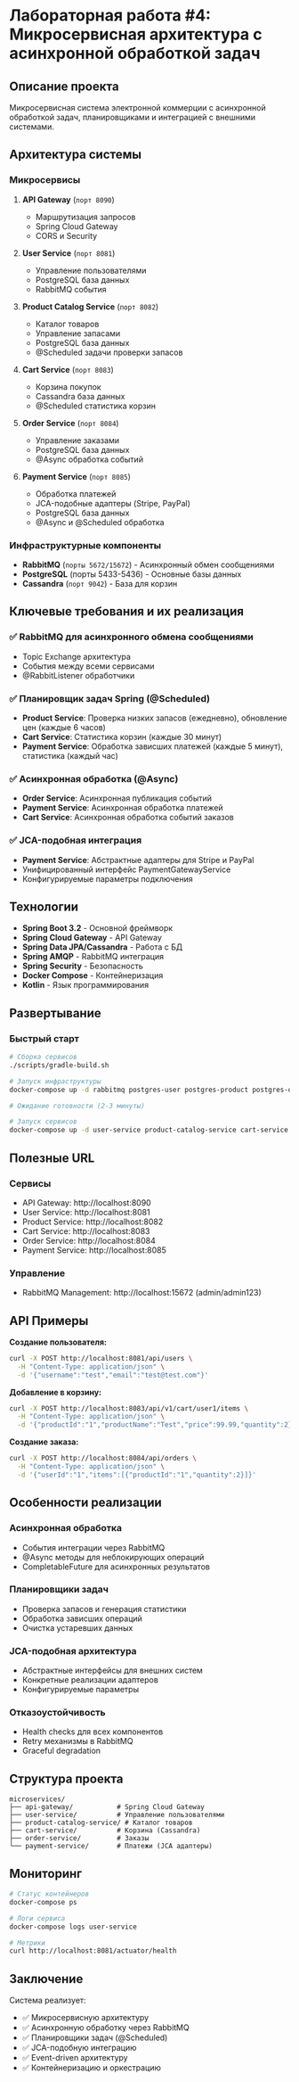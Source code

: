 # Лабораторная работа #4: Микросервисная архитектура с асинхронной обработкой задач

## Описание проекта

Микросервисная система электронной коммерции с асинхронной обработкой задач, планировщиками и интеграцией с внешними системами.

## Архитектура системы

### Микросервисы

1. **API Gateway** (`порт 8090`)
   - Маршрутизация запросов
   - Spring Cloud Gateway
   - CORS и Security

2. **User Service** (`порт 8081`)
   - Управление пользователями
   - PostgreSQL база данных
   - RabbitMQ события

3. **Product Catalog Service** (`порт 8082`)
   - Каталог товаров
   - Управление запасами
   - PostgreSQL база данных
   - @Scheduled задачи проверки запасов

4. **Cart Service** (`порт 8083`)
   - Корзина покупок
   - Cassandra база данных
   - @Scheduled статистика корзин

5. **Order Service** (`порт 8084`)
   - Управление заказами
   - PostgreSQL база данных
   - @Async обработка событий

6. **Payment Service** (`порт 8085`)
   - Обработка платежей
   - JCA-подобные адаптеры (Stripe, PayPal)
   - PostgreSQL база данных
   - @Async и @Scheduled обработка

### Инфраструктурные компоненты

- **RabbitMQ** (`порты 5672/15672`) - Асинхронный обмен сообщениями
- **PostgreSQL** (порты 5433-5436) - Основные базы данных
- **Cassandra** (`порт 9042`) - База для корзин

## Ключевые требования и их реализация

### ✅ RabbitMQ для асинхронного обмена сообщениями
- Topic Exchange архитектура
- События между всеми сервисами
- @RabbitListener обработчики

### ✅ Планировщик задач Spring (@Scheduled)
- **Product Service**: Проверка низких запасов (ежедневно), обновление цен (каждые 6 часов)
- **Cart Service**: Статистика корзин (каждые 30 минут)
- **Payment Service**: Обработка зависших платежей (каждые 5 минут), статистика (каждый час)

### ✅ Асинхронная обработка (@Async)
- **Order Service**: Асинхронная публикация событий
- **Payment Service**: Асинхронная обработка платежей
- **Cart Service**: Асинхронная обработка событий заказов

### ✅ JCA-подобная интеграция
- **Payment Service**: Абстрактные адаптеры для Stripe и PayPal
- Унифицированный интерфейс PaymentGatewayService
- Конфигурируемые параметры подключения

## Технологии

- **Spring Boot 3.2** - Основной фреймворк
- **Spring Cloud Gateway** - API Gateway
- **Spring Data JPA/Cassandra** - Работа с БД
- **Spring AMQP** - RabbitMQ интеграция
- **Spring Security** - Безопасность
- **Docker Compose** - Контейнеризация
- **Kotlin** - Язык программирования

## Развертывание

### Быстрый старт

```bash
# Сборка сервисов
./scripts/gradle-build.sh

# Запуск инфраструктуры
docker-compose up -d rabbitmq postgres-user postgres-product postgres-order postgres-payment cassandra

# Ожидание готовности (2-3 минуты)

# Запуск сервисов
docker-compose up -d user-service product-catalog-service cart-service order-service payment-service api-gateway
```

## Полезные URL

### Сервисы
- API Gateway: http://localhost:8090
- User Service: http://localhost:8081
- Product Service: http://localhost:8082
- Cart Service: http://localhost:8083
- Order Service: http://localhost:8084
- Payment Service: http://localhost:8085

### Управление
- RabbitMQ Management: http://localhost:15672 (admin/admin123)

## API Примеры

**Создание пользователя:**
```bash
curl -X POST http://localhost:8081/api/users \
  -H "Content-Type: application/json" \
  -d '{"username":"test","email":"test@test.com"}'
```

**Добавление в корзину:**
```bash
curl -X POST http://localhost:8083/api/v1/cart/user1/items \
  -H "Content-Type: application/json" \
  -d '{"productId":"1","productName":"Test","price":99.99,"quantity":2}'
```

**Создание заказа:**
```bash
curl -X POST http://localhost:8084/api/orders \
  -H "Content-Type: application/json" \
  -d '{"userId":"1","items":[{"productId":"1","quantity":2}]}'
```

## Особенности реализации

### Асинхронная обработка
- События интеграции через RabbitMQ
- @Async методы для неблокирующих операций
- CompletableFuture для асинхронных результатов

### Планировщики задач
- Проверка запасов и генерация статистики
- Обработка зависших операций
- Очистка устаревших данных

### JCA-подобная архитектура
- Абстрактные интерфейсы для внешних систем
- Конкретные реализации адаптеров
- Конфигурируемые параметры

### Отказоустойчивость
- Health checks для всех компонентов
- Retry механизмы в RabbitMQ
- Graceful degradation

## Структура проекта

```
microservices/
├── api-gateway/           # Spring Cloud Gateway
├── user-service/          # Управление пользователями
├── product-catalog-service/ # Каталог товаров
├── cart-service/          # Корзина (Cassandra)
├── order-service/         # Заказы
└── payment-service/       # Платежи (JCA адаптеры)
```

## Мониторинг

```bash
# Статус контейнеров
docker-compose ps

# Логи сервиса
docker-compose logs user-service

# Метрики
curl http://localhost:8081/actuator/health
```

## Заключение

Система реализует:
- ✅ Микросервисную архитектуру
- ✅ Асинхронную обработку через RabbitMQ
- ✅ Планировщики задач (@Scheduled)
- ✅ JCA-подобную интеграцию
- ✅ Event-driven архитектуру
- ✅ Контейнеризацию и оркестрацию
